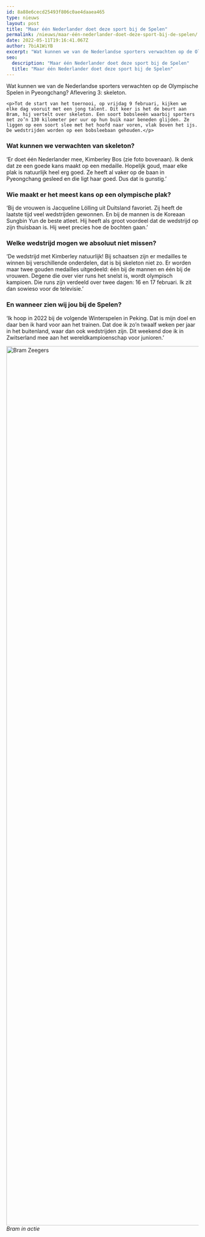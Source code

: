 ```yaml
---
id: 8a88e6cecd25493f806c0ae4daaea465
type: nieuws
layout: post
title: "Maar één Nederlander doet deze sport bij de Spelen"
permalink: /nieuws/maar-één-nederlander-doet-deze-sport-bij-de-spelen/
date: 2022-05-11T19:16:41.067Z
author: 7biA1WiYB
excerpt: "Wat kunnen we van de Nederlandse sporters verwachten op de Olympische Spelen in Pyeongchang? Aflevering 3: skeleton.  "
seo:
  description: "Maar één Nederlander doet deze sport bij de Spelen"
  title: "Maar één Nederlander doet deze sport bij de Spelen"
---
```

Wat kunnen we van de Nederlandse sporters verwachten op de Olympische Spelen in Pyeongchang? Aflevering 3: skeleton.  

    <p>Tot de start van het toernooi, op vrijdag 9 februari, kijken we elke dag vooruit met een jong talent. Dit keer is het de beurt aan Bram, hij vertelt over skeleton. Een soort bobsleeën waarbij sporters met zo’n 130 kilometer per uur op hun buik naar beneden glijden. Ze liggen op een soort slee met het hoofd naar voren, vlak boven het ijs. De wedstrijden worden op een bobsleebaan gehouden.</p>
<h3>Wat kunnen we verwachten van skeleton?</h3>
<p>‘Er doet één Nederlander mee, Kimberley Bos (zie foto bovenaan). Ik denk dat ze een goede kans maakt op een medaille. Hopelijk goud, maar elke plak is natuurlijk heel erg goed. Ze heeft al vaker op de baan in Pyeongchang gesleed en die ligt haar goed. Dus dat is gunstig.’</p>
<h3>Wie maakt er het meest kans op een olympische plak?</h3>
<p>‘Bij de vrouwen is Jacqueline Lölling uit Duitsland favoriet. Zij heeft de laatste tijd veel wedstrijden gewonnen. En bij de mannen is de Koreaan Sungbin Yun de beste atleet. Hij heeft als groot voordeel dat de wedstrijd op zijn thuisbaan is. Hij weet precies hoe de bochten gaan.’</p>
<h3>Welke wedstrijd mogen we absoluut niet missen?</h3>
<p>‘De wedstrijd met Kimberley natuurlijk! Bij schaatsen zijn er medailles te winnen bij verschillende onderdelen, dat is bij skeleton niet zo. Er worden maar twee gouden medailles uitgedeeld: één bij de mannen en één bij de vrouwen. Degene die over vier runs het snelst is, wordt olympisch kampioen. Die runs zijn verdeeld over twee dagen: 16 en 17 februari. Ik zit dan sowieso voor de televisie.’</p>
<h3>En wanneer zien wij jou bij de Spelen?</h3>
<p>‘Ik hoop in 2022 bij de volgende Winterspelen in Peking. Dat is mijn doel en daar ben ik hard voor aan het trainen. Dat doe ik zo’n twaalf weken per jaar in het buitenland, waar dan ook wedstrijden zijn. Dit weekend doe ik in Zwitserland mee aan het wereldkampioenschap voor junioren.’</p>
<p><div class="media media-element-container media-default"><div id="file-420956" class="file file-image file-image-jpeg">

        
  
  <div class="content">
    <img alt="Bram Zeegers" title="Bram Zeegers (foto: Ermindo Armino)" height="2303" width="3279" class="media-element file-default" data-delta="1" src="https://7dagen.netlify.app/sites/default/files/origineel%20winterberg%20JWC%2020161_0.jpg">  </div>

  
</div>
</div><em>Bram in actie</em>  
